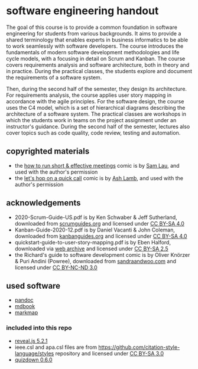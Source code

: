 # software engineering handout

The goal of this course is to provide a common foundation in software engineering for students from various backgrounds.
It aims to provide a shared terminology that enables experts in business informatics to be able to work seamlessly with software developers.
The course introduces the fundamentals of modern software development methodologies and life cycle models, with a focusing in detail on Scrum and Kanban.
The course covers requirements analysis and software architecture, both in theory and in practice.
During the practical classes, the students explore and document the requirements of a software system.

Then, during the second half of the semester, they design its architecture.
For requirements analysis, the course applies user story mapping in accordance with the agile principles.
For the software design, the course uses the C4 model, which is a set of hierarchical diagrams describing the architecture of a software system.
The practical classes are workshops in which the students work in teams on the project assignment under an instructor's guidance.
During the second half of the semester, lectures also cover topics such as code quality, code review, testing and automation.

## copyrighted materials

- the [how to run short & effective meetings](lectures/figures/borrowed/how_to_run_short_and_effective_meetings.jpg) comic is by [Sam Lau](https://www.samlau.xyz/about), and used with the author's permission
- the [let's hop on a quick call](lectures/figures/borrowed/quick_call.jpg) comic is by [Ash Lamb](https://ashlamb.com/), and used with the author's permission

## acknowledgements

- 2020-Scrum-Guide-US.pdf is by Ken Schwaber & Jeff Sutherland, downloaded from [scrumguides.org](https://scrumguides.org/) and licensed under [CC BY-SA 4.0](https://creativecommons.org/licenses/by-sa/4.0/)
- Kanban-Guide-2020-12.pdf is by Daniel Vacanti & John Coleman, downloaded from [kanbanguides.org](https://kanbanguides.org/english/) and licensed under [CC BY-SA 4.0](https://creativecommons.org/licenses/by-sa/4.0/)
- quickstart-guide-to-user-story-mapping.pdf is by Eben Halford, downloaded via [web archive](https://web.archive.org/web/20210615192510/https://www.beliminal.com/quickstart-guide-to-user-story-maps/) and licensed under [CC BY-SA 2.5](https://creativecommons.org/licenses/by-sa/2.5/)
- the Richard's guide to software development comic is by Oliver Knörzer & Puri Andini (Powree), downloaded from [sandraandwoo.com](https://www.sandraandwoo.com/2012/11/19/0430-software-engineering-now-with-cats/) and licensed under [CC BY-NC-ND 3.0](https://creativecommons.org/licenses/by-nc-nd/3.0/)

## used software

- [pandoc](https://pandoc.org/)
- [mdbook](https://github.com/rust-lang/mdBook)
- [markmap](https://github.com/markmap/markmap)

### included into this repo

- [reveal.js 5.2.1](https://github.com/hakimel/reveal.js)
- ieee.csl and apa.csl files are from https://github.com/citation-style-language/styles repository and licensed under [CC BY-SA 3.0](https://creativecommons.org/licenses/by-sa/3.0/)
- [quizdown 0.6.0](https://github.com/bonartm/quizdown-js)

